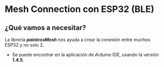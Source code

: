 # Mesh Connection con ESP32 (BLE)

## ¿Qué vamos a necesitar?
La librería _**painlessMesh**_ nos ayuda a crear la conexión entre muchos ESP32 y no solo 2.

* Se puede encontrar en la aplicación de Arduino IDE, usando la versión **1.4.5**.